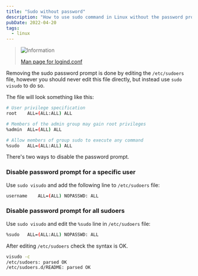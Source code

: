 ```yaml
---
title: "Sudo without password"
description: "How to use sudo command in Linux without the password prompt, by adding a line to the sudoers file."
pubDate: 2022-04-20
tags:
  - linux
---
```


> <img src="/assets/info.svg" class="info" loading="lazy" decoding="async" alt="Information">
>
> <a href="https://man7.org/linux/man-pages/man5/sudoers.5.html" target="_blank">Man page for logind.conf</a>

Removing the sudo password prompt is done by editing the `/etc/sudoers` file, however you should never edit this file directly, but instead use `sudo visudo` to do so.

The file will look something like this:

```bash
# User privilege specification
root    ALL=(ALL:ALL) ALL

# Members of the admin group may gain root privileges
%admin  ALL=(ALL) ALL

# Allow members of group sudo to execute any command
%sudo   ALL=(ALL:ALL) ALL
```

There's two ways to disable the password prompt.

### Disable password prompt for a specific user

Use `sudo visudo` and add the following line to `/etc/sudoers` file:

```bash
username    ALL=(ALL) NOPASSWD: ALL
```

### Disable password prompt for all sudoers

Use `sudo visudo` and edit the `%sudo` line in `/etc/sudoers` file:

```bash
%sudo   ALL=(ALL:ALL) NOPASSWD: ALL
```

After editing `/etc/sudoers` check the syntax is OK.

```bash
visudo -c
/etc/sudoers: parsed OK
/etc/sudoers.d/README: parsed OK
```
